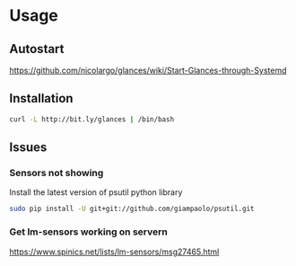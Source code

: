 
# Usage

## Autostart
https://github.com/nicolargo/glances/wiki/Start-Glances-through-Systemd

## Installation
``` bash
curl -L http://bit.ly/glances | /bin/bash
```

## Issues

### Sensors not showing

Install the latest version of psutil python library

``` bash
sudo pip install -U git+git://github.com/giampaolo/psutil.git
```

### Get lm-sensors working on servern

https://www.spinics.net/lists/lm-sensors/msg27465.html
